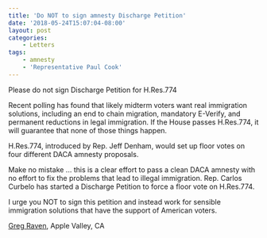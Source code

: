 ```yaml
---
title: 'Do NOT to sign amnesty Discharge Petition'
date: '2018-05-24T15:07:04-08:00'
layout: post
categories:
    - Letters
tags:
    - amnesty
    - 'Representative Paul Cook'
---
```


Please do not sign Discharge Petition for H.Res.774

Recent polling has found that likely midterm voters want real immigration solutions, including an end to chain migration, mandatory E-Verify, and permanent reductions in legal immigration. If the House passes H.Res.774, it will guarantee that none of those things happen.

H.Res.774, introduced by Rep. Jeff Denham, would set up floor votes on four different DACA amnesty proposals.

Make no mistake ... this is a clear effort to pass a clean DACA amnesty with no effort to fix the problems that lead to illegal immigration. Rep. Carlos Curbelo has started a Discharge Petition to force a floor vote on H.Res.774.

I urge you NOT to sign this petition and instead work for sensible immigration solutions that have the support of American voters.

[Greg Raven](https://www.gregraven.org/), Apple Valley, CA
